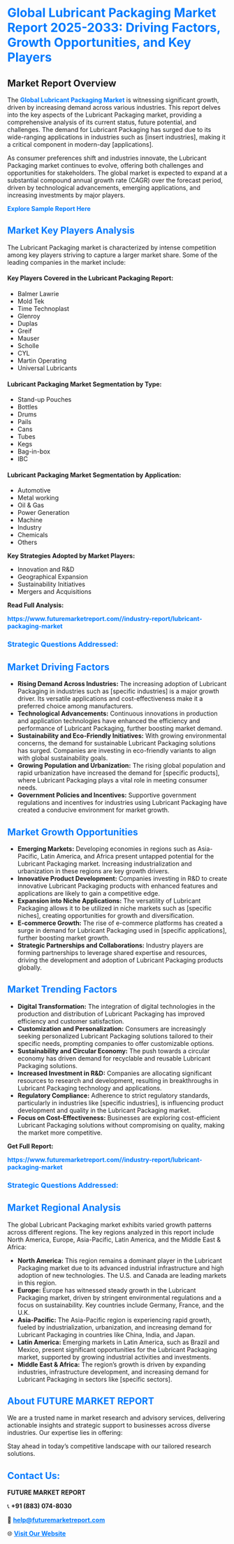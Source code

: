 <h1 style="color: #007BFF;">Global Lubricant Packaging Market Report 2025-2033: Driving Factors, Growth Opportunities, and Key Players</h1>

<section id="overview">
<h2>Market Report Overview</h2>
<p>The <a href="https://www.futuremarketreport.com//industry-report/lubricant-packaging-market" style="color: #007BFF; text-decoration: none;"><strong>Global Lubricant Packaging Market</strong></a> is witnessing significant growth, driven by increasing demand across various industries. This report delves into the key aspects of the Lubricant Packaging market, providing a comprehensive analysis of its current status, future potential, and challenges. The demand for Lubricant Packaging has surged due to its wide-ranging applications in industries such as [insert industries], making it a critical component in modern-day [applications].</p>
<p>As consumer preferences shift and industries innovate, the Lubricant Packaging market continues to evolve, offering both challenges and opportunities for stakeholders. The global market is expected to expand at a substantial compound annual growth rate (CAGR) over the forecast period, driven by technological advancements, emerging applications, and increasing investments by major players.</p>
</section>

<section id="overview">
<p><a href="https://www.futuremarketreport.com//request-sample/reportId=54451" style="color: #007BFF; text-decoration: none;"><strong>Explore Sample Report Here</strong></a></p>
</section>

<section id="key-players">
<h2 style="color: #007BFF;">Market Key Players Analysis</h2>
<p>The Lubricant Packaging market is characterized by intense competition among key players striving to capture a larger market share. Some of the leading companies in the market include:</p>
<h4>Key Players Covered in the Lubricant Packaging Report:</h4>
<ul><li>Balmer Lawrie</li><li>Mold Tek</li><li>Time Technoplast</li><li>Glenroy</li><li>Duplas</li><li>Greif</li><li>Mauser</li><li>Scholle</li><li>CYL</li><li>Martin Operating</li><li>Universal Lubricants</li></ul>
<h4>Lubricant Packaging Market Segmentation by Type:</h4>
<ul><li>Stand-up Pouches</li><li>Bottles</li><li>Drums</li><li>Pails</li><li>Cans</li><li>Tubes</li><li>Kegs</li><li>Bag-in-box</li><li>IBC</li></ul>

<h4>Lubricant Packaging Market Segmentation by Application:</h4>
<ul><li>Automotive</li><li>Metal working</li><li>Oil &amp; Gas</li><li>Power Generation</li><li>Machine</li><li>Industry</li><li>Chemicals</li><li>Others</li></ul>
<p><strong>Key Strategies Adopted by Market Players:</strong></p>
<ul>
<li>Innovation and R&D</li>
<li>Geographical Expansion</li>
<li>Sustainability Initiatives</li>
<li>Mergers and Acquisitions</li>
</ul>
</section>

<section>
<p><strong>Read Full Analysis: </strong></p><a href="https://www.futuremarketreport.com//industry-report/lubricant-packaging-market" style="color: #007BFF; text-decoration: none;"><strong>https://www.futuremarketreport.com//industry-report/lubricant-packaging-market</strong></a>
<h3 style="color: #007BFF;">Strategic Questions Addressed:</h3>
</section>

<section id="driving-factors">
<h2 style="color: #007BFF;">Market Driving Factors</h2>
<ul>
<li><strong>Rising Demand Across Industries:</strong> The increasing adoption of Lubricant Packaging in industries such as [specific industries] is a major growth driver. Its versatile applications and cost-effectiveness make it a preferred choice among manufacturers.</li>
<li><strong>Technological Advancements:</strong> Continuous innovations in production and application technologies have enhanced the efficiency and performance of Lubricant Packaging, further boosting market demand.</li>
<li><strong>Sustainability and Eco-Friendly Initiatives:</strong> With growing environmental concerns, the demand for sustainable Lubricant Packaging solutions has surged. Companies are investing in eco-friendly variants to align with global sustainability goals.</li>
<li><strong>Growing Population and Urbanization:</strong> The rising global population and rapid urbanization have increased the demand for [specific products], where Lubricant Packaging plays a vital role in meeting consumer needs.</li>
<li><strong>Government Policies and Incentives:</strong> Supportive government regulations and incentives for industries using Lubricant Packaging have created a conducive environment for market growth.</li>
</ul>
</section>

<section id="growth-opportunities">
<h2 style="color: #007BFF;">Market Growth Opportunities</h2>
<ul>
<li><strong>Emerging Markets:</strong> Developing economies in regions such as Asia-Pacific, Latin America, and Africa present untapped potential for the Lubricant Packaging market. Increasing industrialization and urbanization in these regions are key growth drivers.</li>
<li><strong>Innovative Product Development:</strong> Companies investing in R&D to create innovative Lubricant Packaging products with enhanced features and applications are likely to gain a competitive edge.</li>
<li><strong>Expansion into Niche Applications:</strong> The versatility of Lubricant Packaging allows it to be utilized in niche markets such as [specific niches], creating opportunities for growth and diversification.</li>
<li><strong>E-commerce Growth:</strong> The rise of e-commerce platforms has created a surge in demand for Lubricant Packaging used in [specific applications], further boosting market growth.</li>
<li><strong>Strategic Partnerships and Collaborations:</strong> Industry players are forming partnerships to leverage shared expertise and resources, driving the development and adoption of Lubricant Packaging products globally.</li>
</ul>
</section>

<section id="trending-factors">
<h2 style="color: #007BFF;">Market Trending Factors</h2>
<ul>
<li><strong>Digital Transformation:</strong> The integration of digital technologies in the production and distribution of Lubricant Packaging has improved efficiency and customer satisfaction.</li>
<li><strong>Customization and Personalization:</strong> Consumers are increasingly seeking personalized Lubricant Packaging solutions tailored to their specific needs, prompting companies to offer customizable options.</li>
<li><strong>Sustainability and Circular Economy:</strong> The push towards a circular economy has driven demand for recyclable and reusable Lubricant Packaging solutions.</li>
<li><strong>Increased Investment in R&D:</strong> Companies are allocating significant resources to research and development, resulting in breakthroughs in Lubricant Packaging technology and applications.</li>
<li><strong>Regulatory Compliance:</strong> Adherence to strict regulatory standards, particularly in industries like [specific industries], is influencing product development and quality in the Lubricant Packaging market.</li>
<li><strong>Focus on Cost-Effectiveness:</strong> Businesses are exploring cost-efficient Lubricant Packaging solutions without compromising on quality, making the market more competitive.</li>
</ul>
</section>

<section>
<p><strong>Get Full Report: </strong></p><a href="https://www.futuremarketreport.com//industry-report/lubricant-packaging-market" style="color: #007BFF; text-decoration: none;"><strong>https://www.futuremarketreport.com//industry-report/lubricant-packaging-market</strong></a>
<h3 style="color: #007BFF;">Strategic Questions Addressed:</h3>
</section>


<section id="regional-analysis">
<h2 style="color: #007BFF;">Market Regional Analysis</h2>
<p>The global Lubricant Packaging market exhibits varied growth patterns across different regions. The key regions analyzed in this report include North America, Europe, Asia-Pacific, Latin America, and the Middle East & Africa:</p>
<ul>
<li><strong>North America:</strong> This region remains a dominant player in the Lubricant Packaging market due to its advanced industrial infrastructure and high adoption of new technologies. The U.S. and Canada are leading markets in this region.</li>
<li><strong>Europe:</strong> Europe has witnessed steady growth in the Lubricant Packaging market, driven by stringent environmental regulations and a focus on sustainability. Key countries include Germany, France, and the U.K.</li>
<li><strong>Asia-Pacific:</strong> The Asia-Pacific region is experiencing rapid growth, fueled by industrialization, urbanization, and increasing demand for Lubricant Packaging in countries like China, India, and Japan.</li>
<li><strong>Latin America:</strong> Emerging markets in Latin America, such as Brazil and Mexico, present significant opportunities for the Lubricant Packaging market, supported by growing industrial activities and investments.</li>
<li><strong>Middle East & Africa:</strong> The region’s growth is driven by expanding industries, infrastructure development, and increasing demand for Lubricant Packaging in sectors like [specific sectors].</li>
</ul>
</section>

<footer>
<h2 style="color: #007BFF;">About FUTURE MARKET REPORT</h2>
<p>We are a trusted name in market research and advisory services, delivering actionable insights and strategic support to businesses across diverse industries. Our expertise lies in offering:</p>

<p>Stay ahead in today’s competitive landscape with our tailored research solutions.</p>

<h2 style="color: #007BFF;">Contact Us:</h2>
<p><strong>FUTURE MARKET REPORT</strong></p>
<p>📞 <strong>+91 (883) 074-8030</strong></p>
<p>📧 <strong><a href="mailto:help@futuremarketreport.com" style="color: #007BFF;">help@futuremarketreport.com</a></strong></p>
<p>🌐 <strong><a href="https://www.futuremarketreport.com/" style="color: #007BFF;">Visit Our Website</a></strong></p>
</footer>
